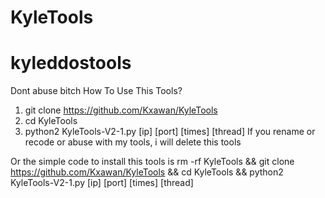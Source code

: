 # KyleTools
# kyleddostools
Dont abuse bitch
How To Use This Tools?
1. git clone https://github.com/Kxawan/KyleTools
2. cd KyleTools
3. python2 KyleTools-V2-1.py [ip] [port] [times] [thread]
If you rename or recode or abuse with my tools, i will delete this tools

Or the simple code to install this tools is
rm -rf KyleTools && git clone https://github.com/Kxawan/KyleTools && cd KyleTools && python2 KyleTools-V2-1.py [ip] [port] [times] [thread]
